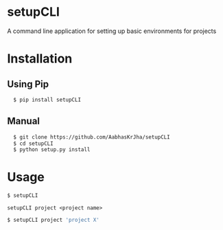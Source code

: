 # setupCLI

A command line application for setting up basic environments for projects

# Installation

## Using Pip
```bash
  $ pip install setupCLI
```

## Manual

```bash
  $ git clone https://github.com/AabhasKrJha/setupCLI
  $ cd setupCLI
  $ python setup.py install
```

# Usage

```bash
$ setupCLI
```

`setupCLI project <project name>`

```bash
$ setupCLI project 'project X'
```

